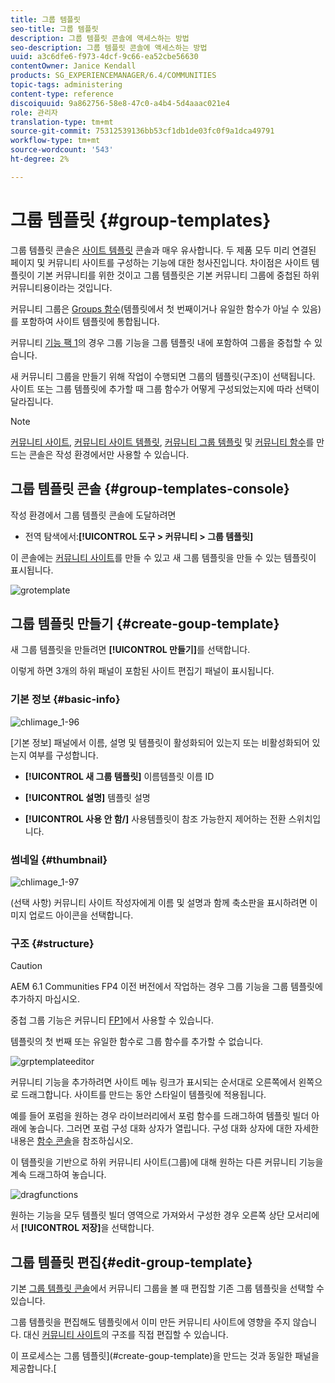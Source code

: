 ```yaml
---
title: 그룹 템플릿
seo-title: 그룹 템플릿
description: 그룹 템플릿 콘솔에 액세스하는 방법
seo-description: 그룹 템플릿 콘솔에 액세스하는 방법
uuid: a3c6dfe6-f973-4dcf-9c66-ea52cbe56630
contentOwner: Janice Kendall
products: SG_EXPERIENCEMANAGER/6.4/COMMUNITIES
topic-tags: administering
content-type: reference
discoiquuid: 9a862756-58e8-47c0-a4b4-5d4aaac021e4
role: 관리자
translation-type: tm+mt
source-git-commit: 75312539136bb53cf1db1de03fc0f9a1dca49791
workflow-type: tm+mt
source-wordcount: '543'
ht-degree: 2%

---
```



# 그룹 템플릿 {#group-templates}

그룹 템플릿 콘솔은 [사이트 템플릿](sites.md) 콘솔과 매우 유사합니다. 두 제품 모두 미리 연결된 페이지 및 커뮤니티 사이트를 구성하는 기능에 대한 청사진입니다. 차이점은 사이트 템플릿이 기본 커뮤니티를 위한 것이고 그룹 템플릿은 기본 커뮤니티 그룹에 중첩된 하위 커뮤니티용이라는 것입니다.

커뮤니티 그룹은 [Groups 함수](functions.md#groups-function)(템플릿에서 첫 번째이거나 유일한 함수가 아닐 수 있음)를 포함하여 사이트 템플릿에 통합됩니다.

커뮤니티 [기능 팩 1](deploy-communities.md#latestfeaturepack)의 경우 그룹 기능을 그룹 템플릿 내에 포함하여 그룹을 중첩할 수 있습니다.

새 커뮤니티 그룹을 만들기 위해 작업이 수행되면 그룹의 템플릿(구조)이 선택됩니다. 사이트 또는 그룹 템플릿에 추가할 때 그룹 함수가 어떻게 구성되었는지에 따라 선택이 달라집니다.

>[!NOTE]
>
>[커뮤니티 사이트](sites-console.md), [커뮤니티 사이트 템플릿](sites.md), [커뮤니티 그룹 템플릿](tools-groups.md) 및 [커뮤니티 함수](functions.md)를 만드는 콘솔은 작성 환경에서만 사용할 수 있습니다.

## 그룹 템플릿 콘솔 {#group-templates-console}

작성 환경에서 그룹 템플릿 콘솔에 도달하려면

* 전역 탐색에서:**[!UICONTROL 도구 > 커뮤니티 > 그룹 템플릿]**

이 콘솔에는 [커뮤니티 사이트](sites-console.md)를 만들 수 있고 새 그룹 템플릿을 만들 수 있는 템플릿이 표시됩니다.

![grotemplate](assets/groupstemplate.png)

## 그룹 템플릿 만들기 {#create-goup-template}

새 그룹 템플릿을 만들려면 **[!UICONTROL 만들기]**&#x200B;를 선택합니다.

이렇게 하면 3개의 하위 패널이 포함된 사이트 편집기 패널이 표시됩니다.

### 기본 정보 {#basic-info}

![chlimage_1-96](assets/chlimage_1-96.png)

[기본 정보] 패널에서 이름, 설명 및 템플릿이 활성화되어 있는지 또는 비활성화되어 있는지 여부를 구성합니다.

* **[!UICONTROL 새 그룹 템플릿]**
이름템플릿 이름 ID

* **[!UICONTROL 설명]**
템플릿 설명

* **[!UICONTROL 사용 안 함/]**
사용템플릿이 참조 가능한지 제어하는 전환 스위치입니다.

### 썸네일 {#thumbnail}

![chlimage_1-97](assets/chlimage_1-97.png)

(선택 사항) 커뮤니티 사이트 작성자에게 이름 및 설명과 함께 축소판을 표시하려면 이미지 업로드 아이콘을 선택합니다.

### 구조 {#structure}

>[!CAUTION]
>
>AEM 6.1 Communities FP4 이전 버전에서 작업하는 경우 그룹 기능을 그룹 템플릿에 추가하지 마십시오.
>
>중첩 그룹 기능은 커뮤니티 [FP1](communities.md#latestfeaturepack)에서 사용할 수 있습니다.
>
>템플릿의 첫 번째 또는 유일한 함수로 그룹 함수를 추가할 수 없습니다.

![grptemplateeditor](assets/grptemplateeditor.png)

커뮤니티 기능을 추가하려면 사이트 메뉴 링크가 표시되는 순서대로 오른쪽에서 왼쪽으로 드래그합니다. 사이트를 만드는 동안 스타일이 템플릿에 적용됩니다.

예를 들어 포럼을 원하는 경우 라이브러리에서 포럼 함수를 드래그하여 템플릿 빌더 아래에 놓습니다. 그러면 포럼 구성 대화 상자가 열립니다. 구성 대화 상자에 대한 자세한 내용은 [함수 콘솔](functions.md)을 참조하십시오.

이 템플릿을 기반으로 하위 커뮤니티 사이트(그룹)에 대해 원하는 다른 커뮤니티 기능을 계속 드래그하여 놓습니다.

![dragfunctions](assets/dragfunctions.png)

원하는 기능을 모두 템플릿 빌더 영역으로 가져와서 구성한 경우 오른쪽 상단 모서리에서 **[!UICONTROL 저장]**&#x200B;을 선택합니다.

## 그룹 템플릿 편집{#edit-group-template}

기본 [그룹 템플릿 콘솔](#group-templates-console)에서 커뮤니티 그룹을 볼 때 편집할 기존 그룹 템플릿을 선택할 수 있습니다.

그룹 템플릿을 편집해도 템플릿에서 이미 만든 커뮤니티 사이트에 영향을 주지 않습니다. 대신 [커뮤니티 사이트](sites-console.md#modify-structure)의 구조를 직접 편집할 수 있습니다.

이 프로세스는 그룹 템플릿](#create-goup-template)을 만드는 것과 동일한 패널을 제공합니다.[
